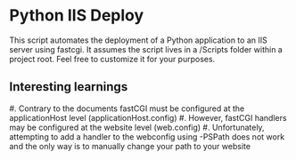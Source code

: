 # Python IIS Deploy
This script automates the deployment of a Python application to an IIS server using fastcgi. It assumes the script lives in a /Scripts folder within a project root. Feel free to customize it for your purposes.

## Interesting learnings
#. Contrary to the documents fastCGI must be configured at the applicationHost level (applicationHost.config)
#. However, fastCGI handlers may be configured at the website level (web.config)
#. Unfortunately, attempting to add a handler to the webconfig using -PSPath does not work and the only way is to manually change your path to your website
